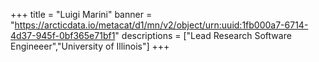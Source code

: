 +++
title = "Luigi Marini"
banner = "https://arcticdata.io/metacat/d1/mn/v2/object/urn:uuid:1fb000a7-6714-4d37-945f-0bf365e71bf1"
descriptions = ["Lead Research Software Engineeer","University of Illinois"]
+++
